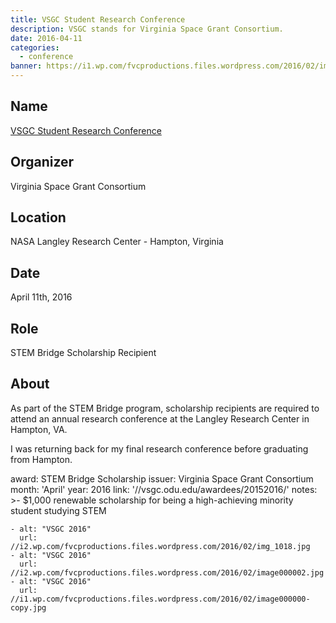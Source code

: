 ```yaml
---
title: VSGC Student Research Conference
description: VSGC stands for Virginia Space Grant Consortium.
date: 2016-04-11
categories:
  - conference
banner: https://i1.wp.com/fvcproductions.files.wordpress.com/2016/02/img_1016.jpg
---
```


## Name

<a title="VSGC Student Research Conference" href="//www.vsgc.odu.edu/src/" target="_blank" rel="noopener">VSGC Student Research Conference</a>

## Organizer

Virginia Space Grant Consortium

## Location

NASA Langley Research Center - Hampton, Virginia

## Date

April 11th, 2016

## Role

STEM Bridge Scholarship Recipient

## About

As part of the STEM Bridge program, scholarship recipients are required to attend an annual research conference at the Langley Research Center in Hampton, VA.

I was returning back for my final research conference before graduating from Hampton.

award: STEM Bridge Scholarship
issuer: Virginia Space Grant Consortium
month: 'April'
year: 2016
link: '//vsgc.odu.edu/awardees/20152016/'
notes: >-
$1,000 renewable scholarship for being a high-achieving minority student
studying STEM

    - alt: "VSGC 2016"
      url: //i2.wp.com/fvcproductions.files.wordpress.com/2016/02/img_1018.jpg
    - alt: "VSGC 2016"
      url: //i2.wp.com/fvcproductions.files.wordpress.com/2016/02/image000002.jpg
    - alt: "VSGC 2016"
      url: //i1.wp.com/fvcproductions.files.wordpress.com/2016/02/image000000-copy.jpg
